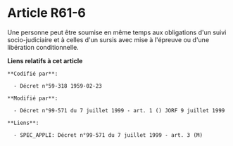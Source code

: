 # Article R61-6

Une personne peut être soumise en même temps aux obligations d'un suivi socio-judiciaire et à celles d'un sursis avec mise à
l'épreuve ou d'une libération conditionnelle.

**Liens relatifs à cet article**

	**Codifié par**:

	  - Décret n°59-318 1959-02-23

	**Modifié par**:

	  - Décret n°99-571 du 7 juillet 1999 - art. 1 () JORF 9 juillet 1999

	**Liens**:

	  - SPEC_APPLI: Décret n°99-571 du 7 juillet 1999 - art. 3 (M)
